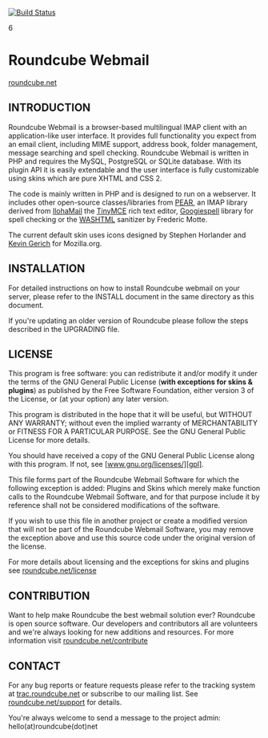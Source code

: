 [![Build Status](https://jenkins2.dev.xs4all.net/buildStatus/icon?job=Roundcube-Accept)](https://jenkins2.dev.xs4all.net/job/Roundcube-Accept/)

6

Roundcube Webmail 
=================
[roundcube.net](http://roundcube.net)


INTRODUCTION
------------
Roundcube Webmail is a browser-based multilingual IMAP client with an
application-like user interface. It provides full functionality you expect
from an email client, including MIME support, address book, folder management,
message searching and spell checking. Roundcube Webmail is written in PHP and
requires the MySQL, PostgreSQL or SQLite database. With its plugin API it is
easily extendable and the user interface is fully customizable using skins
which are pure XHTML and CSS 2.

The code is mainly written in PHP and is designed to run on a webserver.
It includes other open-source classes/libraries from [PEAR][pear],
an IMAP library derived from [IlohaMail][iloha] the [TinyMCE][tinymce] rich
text editor, [Googiespell][googiespell] library for spell checking or
the [WASHTML][washtml] sanitizer by Frederic Motte.

The current default skin uses icons designed by Stephen Horlander and [Kevin 
Gerich][kmgerich] for Mozilla.org.


INSTALLATION
------------
For detailed instructions on how to install Roundcube webmail on your server,
please refer to the INSTALL document in the same directory as this document.

If you're updating an older version of Roundcube please follow the steps
described in the UPGRADING file.


LICENSE
-------
This program is free software: you can redistribute it and/or modify
it under the terms of the GNU General Public License (**with exceptions
for skins & plugins**) as published by the Free Software Foundation,
either version 3 of the License, or (at your option) any later version.

This program is distributed in the hope that it will be useful,
but WITHOUT ANY WARRANTY; without even the implied warranty of
MERCHANTABILITY or FITNESS FOR A PARTICULAR PURPOSE. See the
GNU General Public License for more details.

You should have received a copy of the GNU General Public License
along with this program. If not, see [www.gnu.org/licenses/][gpl].

This file forms part of the Roundcube Webmail Software for which the
following exception is added: Plugins and Skins which merely make
function calls to the Roundcube Webmail Software, and for that purpose
include it by reference shall not be considered modifications of
the software.

If you wish to use this file in another project or create a modified
version that will not be part of the Roundcube Webmail Software, you
may remove the exception above and use this source code under the
original version of the license.

For more details about licensing and the exceptions for skins and plugins
see [roundcube.net/license][license]


CONTRIBUTION
------------
Want to help make Roundcube the best webmail solution ever?
Roundcube is open source software. Our developers and contributors all
are volunteers and we're always looking for new additions and resources.
For more information visit [roundcube.net/contribute][contrib]


CONTACT
-------
For any bug reports or feature requests please refer to the tracking system
at [trac.roundcube.net][tracreport] or subscribe to our mailing list.
See [roundcube.net/support][support] for details.

You're always welcome to send a message to the project admin:
hello(at)roundcube(dot)net


[pear]:         http://pear.php.net
[iloha]:        http://sourceforge.net/projects/ilohamail/
[tinymce]:      http://www.tinymce.com/
[googiespell]:  http://orangoo.com/labs/GoogieSpell/
[washtml]:      http://www.ubixis.com/washtml/
[kmgerich]:     http://kmgerich.com/
[gpl]:          http://www.gnu.org/licenses/
[license]:      http://roundcube.net/license
[contrib]:      http://roundcube.net/contribute
[support]:      http://roundcube.net/support
[tracreport]:   http://trac.roundcube.net/wiki/Howto_ReportIssues
